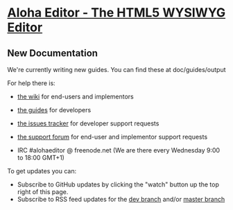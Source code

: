 # [Aloha Editor - The HTML5 WYSIWYG Editor](http://aloha-editor.org/)

## New Documentation

We're currently writing new guides. You can find these at doc/guides/output


For help there is:

- [the wiki](https://github.com/alohaeditor/Aloha-Editor/wiki) for end-users and implementors
- [the guides](http://www.alohaeditor.org/guides/) for developers

- [the issues tracker](https://github.com/alohaeditor/Aloha-Editor/issues) for developer support requests
- [the support forum](http://getsatisfaction.com/aloha_editor) for end-user and implementor support requests
- IRC #alohaeditor @ freenode.net (We are there every Wednesday 9:00 to 18:00 GMT+1)

To get updates you can:

- Subscribe to GitHub updates by clicking the "watch" button up the top right of this page.
- Subscribe to RSS feed updates for the [dev branch](https://github.com/alohaeditor/Aloha-Editor/commits/dev.atom) and/or [master branch](https://github.com/alohaeditor/Aloha-Editor/commits/master.atom)


